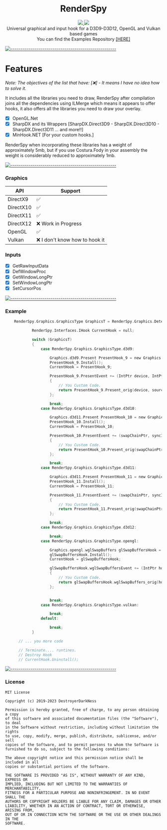 
<h1 align="center">RenderSpy</h1>
<p align="center">
  <a href="https://github.com/DestroyerDarkNess/RenderSpy/blob/master/LICENSE">
    <img src="https://img.shields.io/github/license/Rebzzel/kiero.svg?style=flat-square"/>
  </a>
   <img src="https://img.shields.io/badge/platform-Windows-0078d7.svg"/>
  <br>
  Universal graphical and input hook for a D3D9-D3D12, OpenGL and Vulkan based games
  <br>
  You can find the Examples Repository <a href="https://github.com/DestroyerDarkNess/RenderSpy.Samples">[HERE]</a>
</p>

[![-----------------------------------------------------](https://raw.githubusercontent.com/andreasbm/readme/master/assets/lines/colored.png)](#table-of-contents)

# Features
 *Note: The objectives of the list that have: [❌] - It means I have no idea how to solve it.*

It includes all the libraries you need to draw, RenderSpy after compilation joins all the dependencies using ILMerge which means it appears to offer hooks, it also offers all the libraries you need to draw your overlay.

- [x] OpenGL.Net 
- [x] SharpDX and its Wrappers [SharpDX.Direct3D9 - SharpDX.Direct3D10 - SharpDX.Direct3D11 ... and more!!]
- [x] MinHook.NET [For your custom hooks.]

RenderSpy when incorporating these libraries has a weight of approximately 5mb, but if you use Costura.Fody in your assembly the weight is considerably reduced to approximately 1mb.

[![-----------------------------------------------------](https://raw.githubusercontent.com/andreasbm/readme/master/assets/lines/colored.png)](#table-of-contents)

### Graphics

| API | Support       |
|----------|---------------|
| DirectX9 | ✅ |
| DirectX10 | ✅ |
| DirectX11 | ✅ |
| DirectX12 | ❌ Work in Progress |
| OpenGL | ✅ |
| Vulkan | ❌ I don't know how to hook it |


### Inputs

- [x] GetRawInputData 
- [x] DefWindowProc
- [x] GetWindowLongPtr
- [x] SetWindowLongPtr 
- [x] SetCursorPos
      
[![-----------------------------------------------------](https://raw.githubusercontent.com/andreasbm/readme/master/assets/lines/colored.png)](#table-of-contents)

### Example

```C
    RenderSpy.Graphics.GraphicsType GraphicsT = RenderSpy.Graphics.Detector.GetCurrentGraphicsType();

            RenderSpy.Interfaces.IHook CurrentHook = null;

            switch (GraphicsT)
            {
                case RenderSpy.Graphics.GraphicsType.d3d9:

                    Graphics.d3d9.Present PresentHook_9 = new Graphics.d3d9.Present();
                    PresentHook_9.Install();
                    CurrentHook = PresentHook_9;

                    PresentHook_9.PresentEvent += (IntPtr device, IntPtr sourceRect, IntPtr destRect, IntPtr hDestWindowOverride, IntPtr dirtyRegion) =>
                    {
                        // You Custom Code.
                        return PresentHook_9.Present_orig(device, sourceRect, destRect, hDestWindowOverride, dirtyRegion);
                    };

                    break;
                case RenderSpy.Graphics.GraphicsType.d3d10:

                    Graphics.d3d11.Present PresentHook_10 = new Graphics.d3d11.Present();
                    PresentHook_10.Install();
                    CurrentHook = PresentHook_10;

                    PresentHook_10.PresentEvent += (swapChainPtr, syncInterval, flags) =>
                    {
                        // You Custom Code.
                        return PresentHook_10.Present_orig(swapChainPtr, syncInterval, flags);
                    };

                    break;
                case RenderSpy.Graphics.GraphicsType.d3d11:

                    Graphics.d3d11.Present PresentHook_11 = new Graphics.d3d11.Present();
                    PresentHook_11.Install();
                    CurrentHook = PresentHook_11;

                    PresentHook_11.PresentEvent += (swapChainPtr, syncInterval, flags) =>
                    {
                        // You Custom Code.
                        return PresentHook_11.Present_orig(swapChainPtr, syncInterval, flags);
                    };

                    break;
                case RenderSpy.Graphics.GraphicsType.d3d12:

                    break;
                case RenderSpy.Graphics.GraphicsType.opengl:

                    Graphics.opengl.wglSwapBuffers glSwapBuffersHook = new Graphics.opengl.wglSwapBuffers();
                    glSwapBuffersHook.Install();
                    CurrentHook = glSwapBuffersHook;

                    glSwapBuffersHook.wglSwapBuffersEvent += (IntPtr hdc) =>
                    {
                        // You Custom Code.
                        return glSwapBuffersHook.wglSwapBuffers_orig(hdc); ;
                    };


                    break;
                case RenderSpy.Graphics.GraphicsType.vulkan:

                    break;
                default:

                    break;
            }

      // ... you more code

      // Terminate.... runtines.
      // Destroy Hook
      // CurrentHook.Uninstall();


```
[![-----------------------------------------------------](https://raw.githubusercontent.com/andreasbm/readme/master/assets/lines/colored.png)](#table-of-contents)

### License
```
MIT License

Copyright (c) 2019-2023 DestroyerDarkNess

Permission is hereby granted, free of charge, to any person obtaining a copy
of this software and associated documentation files (the "Software"), to deal
in the Software without restriction, including without limitation the rights
to use, copy, modify, merge, publish, distribute, sublicense, and/or sell
copies of the Software, and to permit persons to whom the Software is
furnished to do so, subject to the following conditions:

The above copyright notice and this permission notice shall be included in all
copies or substantial portions of the Software.

THE SOFTWARE IS PROVIDED "AS IS", WITHOUT WARRANTY OF ANY KIND, EXPRESS OR
IMPLIED, INCLUDING BUT NOT LIMITED TO THE WARRANTIES OF MERCHANTABILITY,
FITNESS FOR A PARTICULAR PURPOSE AND NONINFRINGEMENT. IN NO EVENT SHALL THE
AUTHORS OR COPYRIGHT HOLDERS BE LIABLE FOR ANY CLAIM, DAMAGES OR OTHER
LIABILITY, WHETHER IN AN ACTION OF CONTRACT, TORT OR OTHERWISE, ARISING FROM,
OUT OF OR IN CONNECTION WITH THE SOFTWARE OR THE USE OR OTHER DEALINGS IN THE
SOFTWARE.
```






